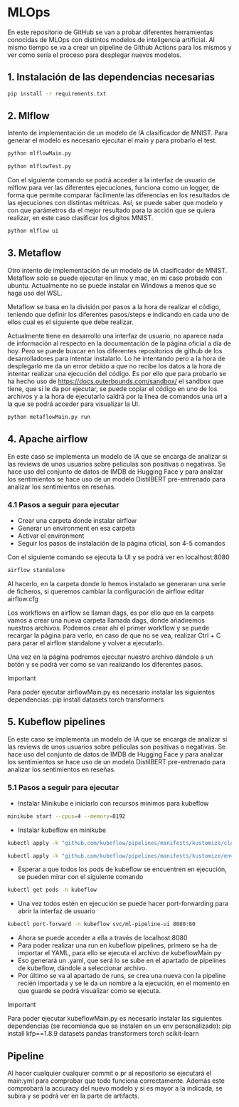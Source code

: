 # MLOps

En este repositorio de GitHub se van a probar diferentes herramientas conocidas de MLOps con distintos modelos de inteligencia artificial. Al mismo tiempo se va a crear un pipeline de Github Actions para los mismos y ver como sería el proceso para desplegar nuevos modelos.

## 1. Instalación de las dependencias necesarias

```bash
pip install -r requirements.txt
```

## 2. Mlflow
Intento de implementación de un modelo de IA clasificador de MNIST. Para generar el modelo es necesario ejecutar el main y para probarlo el test.

```bash
python mlflowMain.py
```

```bash
python mlflowTest.py
```
Con el siguiente comando se podrá acceder a la interfaz de usuario de mlflow para ver las diferentes ejecuciones, funciona como un logger, de forma que permite comparar fácilmente las diferencias en los resultados de las ejecuciones con distintas métricas. Así, se puede saber que modelo y con que parámetros da el mejor resultado para la acción que se quiera realizar, en este caso clasificar los digitos MNIST.

```bash
python mlflow ui
```

## 3. Metaflow
Otro intento de implementación de un modelo de IA clasificador de MNIST. Metaflow solo se puede ejecutar en linux y mac, en mi caso probado con ubuntu. Actualmente no se puede instalar en Windows a menos que se haga uso del WSL.

Metaflow se basa en la división por pasos a la hora de realizar el código, teniendo que definir los diferentes pasos/steps e indicando en cada uno de ellos cual es el siguiente que debe realizar. 

Actualmente tiene en desarrollo una interfaz de usuario, no aparece nada de información al respecto en la documentación de la página oficial a día de hoy. Pero se puede buscar en los diferentes repositorios de github de los desarrolladores para intentar instalarlo. Lo he intentando pero a la hora de desplegarlo me da un error debido a que no recibe los datos a la hora de intentar realizar una ejecución del código. Es por ello que para probarlo se ha hecho uso de https://docs.outerbounds.com/sandbox/ el sandbox que tiene, que si le da por ejecutar, se puede copiar el código en uno de los archivos y a la hora de ejecutarlo saldrá por la línea de comandos una url a la que se podrá acceder para visualizar la UI.

```bash
python metaflowMain.py run
```

## 4. Apache airflow
En este caso se implementa un modelo de IA que se encarga de analizar si las reviews de unos usuarios sobre películas son positivas o negativas. Se hace uso del conjunto de datos de IMDB de Hugging Face y para analizar los sentimientos se hace uso de un modelo DistilBERT pre-entrenado para analizar los sentimientos en reseñas.

### 4.1 Pasos a seguir para ejecutar
- Crear una carpeta donde instalar airflow
- Generar un environment en esa carpeta
- Activar el environment
- Seguir los pasos de instalación de la página oficial, son 4-5 comandos

Con el siguiente comando se ejecuta la UI y se podrá ver en localhost:8080

```bash
airflow standalone
```
Al hacerlo, en la carpeta donde lo hemos instalado se generaran una serie de ficheros, si queremos cambiar la configuración de airflow editar airflow.cfg

Los workflows en airflow se llaman dags, es por ello que en la carpeta vamos a crear una nueva carpeta llamada dags, donde añadiremos nuestros archivos.
Podemos crear ahí el primer workflow y se puede recargar la página para verlo, en caso de que no se vea, realizar Ctrl + C para parar el airflow standalone y volver a ejecutarlo.

Una vez en la página podremos ejecutar nuestro archivo dándole a un botón y se podrá ver como se van realizando los diferentes pasos.

>[!IMPORTANT]
Para poder ejecutar airflowMain.py es necesario instalar las siguientes dependencias: pip install datasets torch transformers

## 5. Kubeflow pipelines
En este caso se implementa un modelo de IA que se encarga de analizar si las reviews de unos usuarios sobre películas son positivas o negativas. Se hace uso del conjunto de datos de IMDB de Hugging Face y para analizar los sentimientos se hace uso de un modelo DistilBERT pre-entrenado para analizar los sentimientos en reseñas.

### 5.1 Pasos a seguir para ejecutar
- Instalar Minikube e iniciarlo con recursos mínimos para kubeflow
```bash
minikube start --cpus=4 --memory=8192
```
- Instalar kubeflow en minikube
```bash
kubectl apply -k "github.com/kubeflow/pipelines/manifests/kustomize/cluster-scoped-resources?ref=1.8.0"
```
```bash
kubectl apply -k "github.com/kubeflow/pipelines/manifests/kustomize/env/platform-agnostic-pns?ref=1.8.0"
```
- Esperar a que todos los pods de kubeflow se encuentren en ejecución, se pueden mirar con el siguiente comando
```bash
kubectl get pods -n kubeflow
```
- Una vez todos estén en ejecución se puede hacer port-forwarding para abrir la interfaz de usuario
```bash
kubectl port-forward -n kubeflow svc/ml-pipeline-ui 8080:80
```
- Ahora se puede acceder a ella a través de localhost:8080
- Para poder realizar una run en kubeflow pipelines, primero se ha de importar el YAML, para ello se ejecuta el archivo de kubeflowMain.py
- Eso generará un .yaml, que será lo se sube en el apartado de pipelines de kubeflow, dándole a seleccionar archivo.
- Por último se va al apartado de runs, se crea una nueva con la pipeline recién importada y se le da un nombre a la ejecución, en el momento en que guarde se podrá visualizar como se ejecuta.

>[!IMPORTANT]
Para poder ejecutar kubeflowMain.py es necesario instalar las siguientes dependencias (se recomienda que se instalen en un env personalizado): pip install kfp==1.8.9 datasets pandas transformers torch scikit-learn

## Pipeline

Al hacer cualquier cualquier commit o pr al repositorio se ejecutará el main.yml para comprobar que todo funciona correctamente. Además este comprobará la accuracy del nuevo modelo y si es mayor a la indicada, se subira y se podrá ver en la parte de artifacts.
